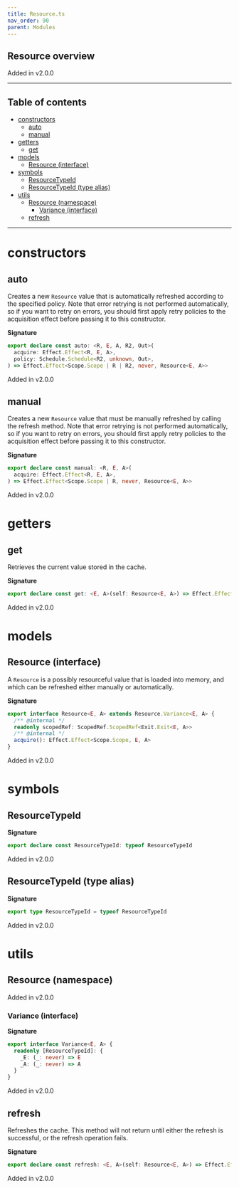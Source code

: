 ```yaml
---
title: Resource.ts
nav_order: 90
parent: Modules
---
```


## Resource overview

Added in v2.0.0

---

<h2 class="text-delta">Table of contents</h2>

- [constructors](#constructors)
  - [auto](#auto)
  - [manual](#manual)
- [getters](#getters)
  - [get](#get)
- [models](#models)
  - [Resource (interface)](#resource-interface)
- [symbols](#symbols)
  - [ResourceTypeId](#resourcetypeid)
  - [ResourceTypeId (type alias)](#resourcetypeid-type-alias)
- [utils](#utils)
  - [Resource (namespace)](#resource-namespace)
    - [Variance (interface)](#variance-interface)
  - [refresh](#refresh)

---

# constructors

## auto

Creates a new `Resource` value that is automatically refreshed according to
the specified policy. Note that error retrying is not performed
automatically, so if you want to retry on errors, you should first apply
retry policies to the acquisition effect before passing it to this
constructor.

**Signature**

```ts
export declare const auto: <R, E, A, R2, Out>(
  acquire: Effect.Effect<R, E, A>,
  policy: Schedule.Schedule<R2, unknown, Out>,
) => Effect.Effect<Scope.Scope | R | R2, never, Resource<E, A>>
```

Added in v2.0.0

## manual

Creates a new `Resource` value that must be manually refreshed by calling
the refresh method. Note that error retrying is not performed
automatically, so if you want to retry on errors, you should first apply
retry policies to the acquisition effect before passing it to this
constructor.

**Signature**

```ts
export declare const manual: <R, E, A>(
  acquire: Effect.Effect<R, E, A>,
) => Effect.Effect<Scope.Scope | R, never, Resource<E, A>>
```

Added in v2.0.0

# getters

## get

Retrieves the current value stored in the cache.

**Signature**

```ts
export declare const get: <E, A>(self: Resource<E, A>) => Effect.Effect<never, E, A>
```

Added in v2.0.0

# models

## Resource (interface)

A `Resource` is a possibly resourceful value that is loaded into memory, and
which can be refreshed either manually or automatically.

**Signature**

```ts
export interface Resource<E, A> extends Resource.Variance<E, A> {
  /** @internal */
  readonly scopedRef: ScopedRef.ScopedRef<Exit.Exit<E, A>>
  /** @internal */
  acquire(): Effect.Effect<Scope.Scope, E, A>
}
```

Added in v2.0.0

# symbols

## ResourceTypeId

**Signature**

```ts
export declare const ResourceTypeId: typeof ResourceTypeId
```

Added in v2.0.0

## ResourceTypeId (type alias)

**Signature**

```ts
export type ResourceTypeId = typeof ResourceTypeId
```

Added in v2.0.0

# utils

## Resource (namespace)

Added in v2.0.0

### Variance (interface)

**Signature**

```ts
export interface Variance<E, A> {
  readonly [ResourceTypeId]: {
    _E: (_: never) => E
    _A: (_: never) => A
  }
}
```

Added in v2.0.0

## refresh

Refreshes the cache. This method will not return until either the refresh
is successful, or the refresh operation fails.

**Signature**

```ts
export declare const refresh: <E, A>(self: Resource<E, A>) => Effect.Effect<never, E, void>
```

Added in v2.0.0
